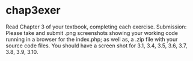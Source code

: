 # chap3exer
Read Chapter 3 of your textbook, completing each exercise.    Submission: Please take and submit .png screenshots showing your working code running in a browser for the index.php; as well as, a .zip file with your source code files.  You should have a screen shot for 3.1, 3.4, 3.5, 3.6, 3.7, 3.8, 3.9, 3.10.
